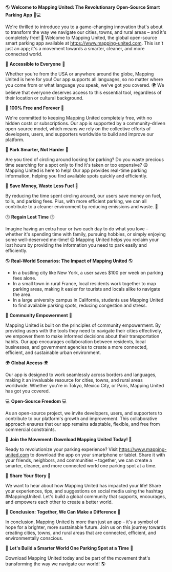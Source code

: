 🌎 **Welcome to Mapping United: The Revolutionary Open-Source Smart Parking App** 🚗💻

We're thrilled to introduce you to a game-changing innovation that's about to transform the way we navigate our cities, towns, and rural areas – and it's completely free! 🤩 Welcome to Mapping United, the global open-source smart parking app available at https://www.mapping-united.com. This isn't just an app; it's a movement towards a smarter, cleaner, and more connected world.

💬 **Accessible to Everyone** 💬

Whether you're from the USA or anywhere around the globe, Mapping United is here for you! Our app supports all languages, so no matter where you come from or what language you speak, we've got you covered. 🌍 We believe that everyone deserves access to this essential tool, regardless of their location or cultural background.

💸 **100% Free and Forever** 💸

We're committed to keeping Mapping United completely free, with no hidden costs or subscriptions. Our app is supported by a community-driven open-source model, which means we rely on the collective efforts of developers, users, and supporters worldwide to build and improve our platform.

🚗 **Park Smarter, Not Harder** 🚗

Are you tired of circling around looking for parking? Do you waste precious time searching for a spot only to find it's taken or too expensive? 😩 Mapping United is here to help! Our app provides real-time parking information, helping you find available spots quickly and efficiently.

🌱 **Save Money, Waste Less Fuel** 🌱

By reducing the time spent circling around, our users save money on fuel, tolls, and parking fees. Plus, with more efficient parking, we can all contribute to a cleaner environment by reducing emissions and waste. 💚

🕒 **Regain Lost Time** 🕒

Imagine having an extra hour or two each day to do what you love – whether it's spending time with family, pursuing hobbies, or simply enjoying some well-deserved me-time! 😌 Mapping United helps you reclaim your lost hours by providing the information you need to park easily and efficiently.

🌎 **Real-World Scenarios: The Impact of Mapping United** 🌎

* In a bustling city like New York, a user saves $100 per week on parking fees alone.
* In a small town in rural France, local residents work together to map parking areas, making it easier for tourists and locals alike to navigate the area.
* In a large university campus in California, students use Mapping United to find available parking spots, reducing congestion and stress.

💬 **Community Empowerment** 💬

Mapping United is built on the principles of community empowerment. By providing users with the tools they need to navigate their cities effectively, we empower them to make informed decisions about their transportation habits. Our app encourages collaboration between residents, local businesses, and government agencies to create a more connected, efficient, and sustainable urban environment.

🌍 **Global Access** 🌍

Our app is designed to work seamlessly across borders and languages, making it an invaluable resource for cities, towns, and rural areas worldwide. Whether you're in Tokyo, Mexico City, or Paris, Mapping United has got you covered.

💻 **Open-Source Freedom** 💻

As an open-source project, we invite developers, users, and supporters to contribute to our platform's growth and improvement. This collaborative approach ensures that our app remains adaptable, flexible, and free from commercial constraints.

🚀 **Join the Movement: Download Mapping United Today! 🚀**

Ready to revolutionize your parking experience? Visit https://www.mapping-united.com to download the app on your smartphone or tablet. Share it with your friends, neighbors, and communities – together, we can create a smarter, cleaner, and more connected world one parking spot at a time.

💬 **Share Your Story** 💬

We want to hear about how Mapping United has impacted your life! Share your experiences, tips, and suggestions on social media using the hashtag #MappingUnited. Let's build a global community that supports, encourages, and empowers each other to create a better world.

🌟 **Conclusion: Together, We Can Make a Difference** 🌟

In conclusion, Mapping United is more than just an app – it's a symbol of hope for a brighter, more sustainable future. Join us on this journey towards creating cities, towns, and rural areas that are connected, efficient, and environmentally conscious.

💪 **Let's Build a Smarter World One Parking Spot at a Time** 💪

Download Mapping United today and be part of the movement that's transforming the way we navigate our world! 🌎